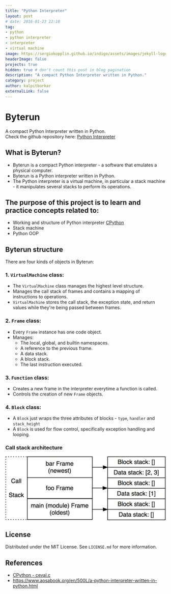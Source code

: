 ```yaml
---
title: "Python Interpreter"
layout: post
# date: 2016-01-23 22:10
tag:
- python
- python interpreter
- interpreter
- virtual machine
image: https://sergiokopplin.github.io/indigo/assets/images/jekyll-logo-light-solid.png
headerImage: false
projects: true
hidden: true # don't count this post in blog pagination
description: "A compact Python Interpreter written in Python."
category: project
author: kalpitborkar
externalLink: false
---
```


# Byterun
A compact Python Interpreter written in Python.\
Check the github repository here: [Python Interpreter](https://github.com/kalpitborkar/Python-Interpreter)

## What is Byterun?
  - Byterun is a compact Python interpreter - a software that emulates a physical computer.
  - Byterun is a Python interpreter written in Python.
  - The Python interpreter is a virtual machine, in particular a stack machine - it manipulates several stacks to perform its operations.

## The purpose of this project is to learn and practice concepts related to:
- Working and structure of Python interpreter [CPython](https://github.com/python/cpython/blob/main/Python/ceval.c)
- Stack machine
- Python OOP

## Byterun structure
There are four kinds of objects in Byterun:
### 1. `VirtualMachine` class:
  - The `VirtualMachine` class manages the highest level structure.
  - Manages the call stack of frames and contains a mapping of instructions to operations.
  - `VirtualMachine` stores the call stack, the exception state, and return values while they're being passed between frames.
### 2. `Frame` class:
  - Every `Frame` instance has one code object.
  - Manages:
    - The local, global, and builtin namespaces.
    - A reference to the previous frame.
    - A data stack.
    - A block stack.
    - The last instruction executed.
### 3. `Function` class:
  - Creates a new frame in the interpreter everytime a function is called.
  - Controls the creation of new `Frame` objects.
### 4. `Block` class:
  - A `Block` just wraps the three attributes of blocks - `type`, `handler` and `stack_height`
  - A `Block` is used for flow control, specifically exception handling and looping.

### Call stack architecture
![Call stack architecture](../assets/project-images/call_stack_architecture.jpg)

## License
Distributed under the MIT License. See `LICENSE.md` for more information.

## References
- [CPython - ceval.c](https://github.com/python/cpython/blob/main/Python/ceval.c)
- https://www.aosabook.org/en/500L/a-python-interpreter-written-in-python.html
